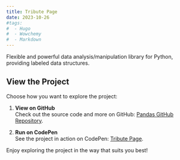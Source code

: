 ```yaml
---
title: Tribute Page
date: 2023-10-26
#tags:
#  - Hugo
#  - Wowchemy
#  - Markdown
---
```


Flexible and powerful data analysis/manipulation library for Python, providing labeled data structures.

## View the Project    

Choose how you want to explore the project:

1. **View on GitHub**  
   Check out the source code and more on GitHub: [Pandas GitHub Repository](https://github.com/pandas-dev/pandas).

2. **Run on CodePen**  
   See the project in action on CodePen: [Tribute Page](https://codepen.io/Nahida-Akther-Reshmi/full/dyxjqQr).

Enjoy exploring the project in the way that suits you best!
